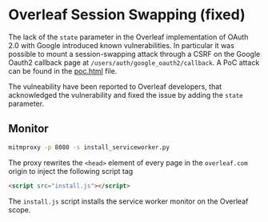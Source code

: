 # Overleaf Session Swapping (fixed)

The lack of the `state` parameter in the Overleaf implementation of
OAuth 2.0 with Google introduced known vulnerabilities.
In particular it was possible to mount a session-swapping attack through a CSRF on the Google Oauth2 callback page at `/users/auth/google_oauth2/callback`. A PoC attack can be found in the [poc.html](./poc.html) file.

The vulneability have been reported to Overleaf developers, that acknowledged the vulnerability and fixed the issue by adding the `state` parameter.

## Monitor

```sh
mitmproxy -p 8080 -s install_serviceworker.py
```

The proxy rewrites the `<head>` element of every page in the `overleaf.com` origin to inject the following script tag
```html
<script src="install.js"></script>
```

The `install.js` script installs the service worker monitor on the Overleaf scope.


